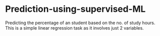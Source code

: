 # Prediction-using-supervised-ML
Predicting the percentage of an student based on the no. of study hours.
This is a simple linear regression task as it involves just 2 variables.
